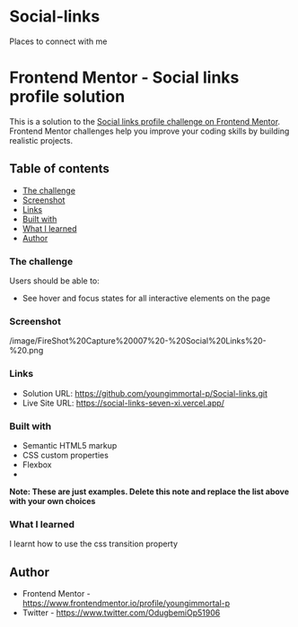 # Social-links
 Places to connect with me

# Frontend Mentor - Social links profile solution

This is a solution to the [Social links profile challenge on Frontend Mentor](https://www.frontendmentor.io/challenges/social-links-profile-UG32l9m6dQ). Frontend Mentor challenges help you improve your coding skills by building realistic projects. 

## Table of contents


  - [The challenge](#the-challenge)
  - [Screenshot](#screenshot)
  - [Links](#links)
  - [Built with](#built-with)
  - [What I learned](#what-i-learned)
- [Author](#author)



### The challenge

Users should be able to:

- See hover and focus states for all interactive elements on the page

### Screenshot

/image/FireShot%20Capture%20007%20-%20Social%20Links%20-%20.png


### Links

- Solution URL: https://github.com/youngimmortal-p/Social-links.git
- Live Site URL: https://social-links-seven-xi.vercel.app/



### Built with

- Semantic HTML5 markup
- CSS custom properties
- Flexbox
-
**Note: These are just examples. Delete this note and replace the list above with your own choices**

### What I learned
I learnt how to use the css transition property

## Author

- Frontend Mentor - https://www.frontendmentor.io/profile/youngimmortal-p
- Twitter - https://www.twitter.com/OdugbemiOp51906


